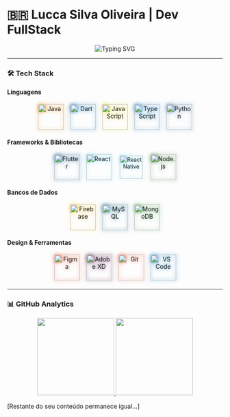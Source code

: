 # 🇧🇷 Lucca Silva Oliveira | Dev FullStack  

<div align="center">
  <img src="https://readme-typing-svg.herokuapp.com?font=Fira+Code&weight=600&size=22&pause=1000&color=00F72F&width=435&lines=Desenvolvedor+Full+Stack;Mobile+%7C+Web+%7C+Desktop;17+anos+%7C+Brasil+%F0%9F%87%A7%F0%9F%87%B7" alt="Typing SVG" />
</div>

---

### 🛠️ Tech Stack  

#### Linguagens  
<div align="center" style="display: flex; justify-content: center; flex-wrap: wrap; gap: 15px; margin: 20px 0;">
  <img src="https://cdn.jsdelivr.net/gh/devicons/devicon/icons/java/java-original.svg" width="60" height="60" style="object-fit: contain; filter: drop-shadow(0 0 5px #ED8B00);" alt="Java" title="Java"/>
  <img src="https://cdn.jsdelivr.net/gh/devicons/devicon/icons/dart/dart-original.svg" width="60" height="60" style="object-fit: contain; filter: drop-shadow(0 0 5px #0175C2);" alt="Dart" title="Dart"/>
  <img src="https://cdn.jsdelivr.net/gh/devicons/devicon/icons/javascript/javascript-original.svg" width="60" height="60" style="object-fit: contain; filter: drop-shadow(0 0 5px #F7DF1E);" alt="JavaScript" title="JavaScript"/>
  <img src="https://cdn.jsdelivr.net/gh/devicons/devicon/icons/typescript/typescript-original.svg" width="60" height="60" style="object-fit: contain; filter: drop-shadow(0 0 5px #007ACC);" alt="TypeScript" title="TypeScript"/>
  <img src="https://cdn.jsdelivr.net/gh/devicons/devicon/icons/python/python-original.svg" width="60" height="60" style="object-fit: contain; filter: drop-shadow(0 0 5px #3776AB);" alt="Python" title="Python"/>
</div>

#### Frameworks & Bibliotecas  
<div align="center" style="display: flex; justify-content: center; flex-wrap: wrap; gap: 15px; margin: 20px 0;">
  <img src="https://cdn.jsdelivr.net/gh/devicons/devicon/icons/flutter/flutter-original.svg" width="60" height="60" style="object-fit: contain; filter: drop-shadow(0 0 5px #02569B);" alt="Flutter" title="Flutter"/>
  <img src="https://cdn.jsdelivr.net/gh/devicons/devicon/icons/react/react-original.svg" width="60" height="60" style="object-fit: contain; filter: drop-shadow(0 0 5px #61DAFB);" alt="React" title="React"/>
  <img src="https://cdn.jsdelivr.net/gh/devicons/devicon/icons/react/react-original.svg" width="60" height="60" style="object-fit: contain; filter: drop-shadow(0 0 5px #61DAFB); transform: scale(0.9);" alt="React Native" title="React Native"/>
  <img src="https://cdn.jsdelivr.net/gh/devicons/devicon/icons/nodejs/nodejs-original.svg" width="60" height="60" style="object-fit: contain; filter: drop-shadow(0 0 5px #43853D);" alt="Node.js" title="Node.js"/>
</div>

#### Bancos de Dados  
<div align="center" style="display: flex; justify-content: center; flex-wrap: wrap; gap: 15px; margin: 20px 0;">
  <img src="https://cdn.jsdelivr.net/gh/devicons/devicon/icons/firebase/firebase-plain.svg" width="60" height="60" style="object-fit: contain; filter: drop-shadow(0 0 5px #FFCA28);" alt="Firebase" title="Firebase"/>
  <img src="https://cdn.jsdelivr.net/gh/devicons/devicon/icons/mysql/mysql-original.svg" width="60" height="60" style="object-fit: contain; filter: drop-shadow(0 0 5px #005C84);" alt="MySQL" title="MySQL"/>
  <img src="https://cdn.jsdelivr.net/gh/devicons/devicon/icons/mongodb/mongodb-original.svg" width="60" height="60" style="object-fit: contain; filter: drop-shadow(0 0 5px #4EA94B);" alt="MongoDB" title="MongoDB"/>
</div>

#### Design & Ferramentas  
<div align="center" style="display: flex; justify-content: center; flex-wrap: wrap; gap: 15px; margin: 20px 0;">
  <img src="https://cdn.jsdelivr.net/gh/devicons/devicon/icons/figma/figma-original.svg" width="60" height="60" style="object-fit: contain; filter: drop-shadow(0 0 5px #F24E1E);" alt="Figma" title="Figma"/>
  <img src="https://cdn.jsdelivr.net/gh/devicons/devicon/icons/xd/xd-plain.svg" width="60" height="60" style="object-fit: contain; filter: drop-shadow(0 0 5px #470137);" alt="Adobe XD" title="Adobe XD"/>
  <img src="https://cdn.jsdelivr.net/gh/devicons/devicon/icons/git/git-original.svg" width="60" height="60" style="object-fit: contain; filter: drop-shadow(0 0 5px #F05032);" alt="Git" title="Git"/>
  <img src="https://cdn.jsdelivr.net/gh/devicons/devicon/icons/vscode/vscode-original.svg" width="60" height="60" style="object-fit: contain; filter: drop-shadow(0 0 5px #007ACC);" alt="VS Code" title="VS Code"/>
</div>

---

### 📊 GitHub Analytics  
<div align="center">
  <a href="https://github.com/luccasilva2">
    <img height="180em" src="https://github-readme-stats.vercel.app/api?username=luccasilva2&show_icons=true&theme=tokyonight&include_all_commits=true&count_private=true"/>
    <img height="180em" src="https://github-readme-stats.vercel.app/api/top-langs/?username=luccasilva2&layout=compact&langs_count=7&theme=tokyonight"/>
  </a>
</div>

[Restante do seu conteúdo permanece igual...]
